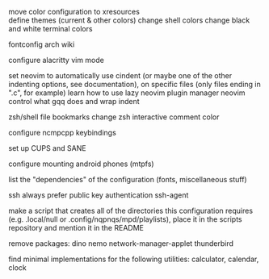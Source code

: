 move color configuration to xresources    
    define themes (current & other colors)
    change shell colors
        change black and white terminal colors

fontconfig arch wiki

configure alacritty vim mode

set neovim to automatically use cindent (or maybe one of the other indenting options, see documentation), on specific files (only files ending in ".c", for example)
learn how to use lazy neovim plugin manager
neovim control what gqq does and wrap indent

zsh/shell file bookmarks
change zsh interactive comment color

configure ncmpcpp keybindings

set up CUPS and SANE

configure mounting android phones (mtpfs)

list the "dependencies" of the configuration (fonts, miscellaneous stuff)

ssh always prefer public key authentication
ssh-agent

make a script that creates all of the directories this configuration requires (e.g. .local/null or .config/nqpnqs/mpd/playlists), place it in the scripts repository and mention it in the README

remove packages: dino nemo network-manager-applet thunderbird

find minimal implementations for the following utilities: calculator, calendar, clock
